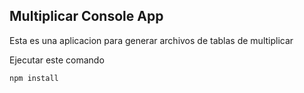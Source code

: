 

## Multiplicar Console App

Esta es una aplicacion para generar archivos de tablas de multiplicar

Ejecutar este comando 

```
npm install
```